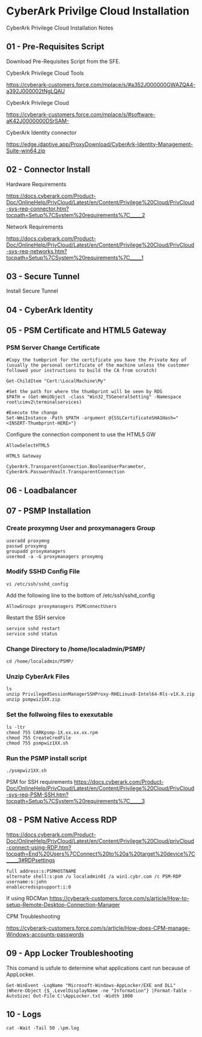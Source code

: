 # CyberArk Privilge Cloud Installation
CyberArk Privilege Cloud Installation Notes

## 01 - Pre-Requisites Script
Download Pre-Requisites Script from the SFE.

CyberArk Privilege Cloud Tools

https://cyberark-customers.force.com/mplace/s/#a352J000000GWAZQA4-a392J000002tNgLQAU

CyberArk Privilege Cloud

https://cyberark-customers.force.com/mplace/s/#software-aK42J0000000DSrSAM-

CyberArk Identity connector

https://edge.idaptive.app/ProxyDownload/CyberArk-Identity-Management-Suite-win64.zip


## 02 - Connector Install

Hardware Requirements

https://docs.cyberark.com/Product-Doc/OnlineHelp/PrivCloud/Latest/en/Content/Privilege%20Cloud/PrivCloud-sys-req-connector.htm?tocpath=Setup%7CSystem%20requirements%7C_____2

Network Requirements

https://docs.cyberark.com/Product-Doc/OnlineHelp/PrivCloud/Latest/en/Content/Privilege%20Cloud/PrivCloud-sys-req-networks.htm?tocpath=Setup%7CSystem%20requirements%7C_____1



## 03 - Secure Tunnel

Install Secure Tunnel

## 04 - CyberArk Identity


## 05 - PSM Certificate and HTML5 Gateway

### PSM Server Change Certificate

```
#Copy the tumbprint for the certificate you have the Private Key of (usually the personal certificate of the machine unless the customer followed your instructions to build the CA from scratch)

Get-ChildItem "Cert:\LocalMachine\My"

#Set the path for where the thumbprint will be seen by RDS
$PATH = (Get-WmiObject -class "Win32_TSGeneralSetting" -Namespace root\cimv2\terminalservices)

#Execute the change
Set-WmiInstance -Path $PATH -argument @{SSLCertificateSHA1Hash="<INSERT-Thumbprint-HERE>"}

```



Configure the connection component to use the HTML5 GW

```
AllowSelectHTML5

HTML5 Gateway

CyberArk.TransparentConnection.BooleanUserParameter, CyberArk.PasswordVault.TransparentConnection
```



## 06 - Loadbalancer

## 07 - PSMP Installation

### Create proxymng User and proxymanagers Group

```
useradd proxymng
passwd proxymng
groupadd proxymanagers
usermod -a -G proxymanagers proxymng
```
### Modify SSHD Config File
```
vi /etc/ssh/sshd_config
```

Add the following line to the bottom of /etc/ssh/sshd_config
```
AllowGroups proxymanagers PSMConnectUsers
```
Restart the SSH service
```
service sshd restart
service sshd status
```

### Change Directory to /home/localadmin/PSMP/
```
cd /home/localadmin/PSMP/
```
### Unzip CyberArk Files
```
ls
unzip PrivilegedSessionManagerSSHProxy-RHELinux8-Intel64-Rls-v1X.X.zip
unzip psmpwiz1XX.zip
```
### Set the follwoing files to exexutable
```
ls -ltr
chmod 755 CARKpsmp-1X.xx.xx.xx.rpm
chmod 755 CreateCredFile
chmod 755 psmpwiz1XX.sh
```

### Run the PSMP install script
```
./psmpwiz1XX.sh
```
  



PSM for SSH requirements
https://docs.cyberark.com/Product-Doc/OnlineHelp/PrivCloud/Latest/en/Content/Privilege%20Cloud/PrivCloud-sys-req-PSM-SSH.htm?tocpath=Setup%7CSystem%20requirements%7C_____3

##

## 08 - PSM Native Access RDP

https://docs.cyberark.com/Product-Doc/OnlineHelp/PrivCloud/Latest/en/Content/Privilege%20Cloud/privCloud-connect-using-RDP.htm?tocpath=End%20Users%7CConnect%20to%20a%20target%20device%7C_____3#RDPsettings

```
full address:s:PSMHOSTNAME
alternate shell:s:psm /u localadmin01 /a win1.cybr.com /c PSM-RDP
username:s:john
enablecredsspsupport:i:0
```
If using RDCMan
https://cyberark-customers.force.com/s/article/How-to-setup-Remote-Desktop-Connection-Manager


CPM Troubleshooting

https://cyberark-customers.force.com/s/article/How-does-CPM-manage-Windows-accounts-passwords

## 09 - App Locker Troubleshooting

This comand is usfule to determine what applications cant run because of AppLocker.

```
Get-WinEvent -LogName "Microsoft-Windows-AppLocker/EXE and DLL" |Where-Object {$_.LevelDisplayName -ne "Information"} |Format-Table -AutoSize| Out-File C:\AppLocker.txt -Width 1000
```

## 10 - Logs

```
cat -Wait -Tail 50 .\pm.log
```

